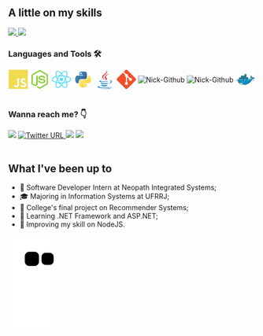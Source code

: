 <div>
      <h2>A little on my skills</h2>
      <div>
        <div>
          <a href="https://github.com/nicolastm15">
            <img
              height="160em"
              src="https://github-readme-stats.vercel.app/api?username=nicolastm15&show_icons=true&theme=dracula&include_all_commits=true&count_private=true"
            />
            <img
              height="160em"
              src="https://github-readme-stats.vercel.app/api/top-langs/?username=nicolastm15&layout=compact&langs_count=7&theme=dracula"
            />
          </a>
        </div>
        <div
          display="flex"
          direction="row"
        >
          <div>
            <h3>Languages and Tools 🛠</h3>
            <div>
              <img
                align="center"
                alt="Nick-Js"
                height="40"
                width="40"
                src="https://raw.githubusercontent.com/devicons/devicon/master/icons/javascript/javascript-plain.svg"
              />
              <img
                align="center"
                alt="Nick-NodeJS"
                height="40"
                width="40"
                src="https://raw.githubusercontent.com/devicons/devicon/master/icons/nodejs/nodejs-original.svg"
              />
              <img
                align="center"
                alt="Nick-React"
                height="40"
                width="40"
                src="https://raw.githubusercontent.com/devicons/devicon/master/icons/react/react-original.svg"
              />
              <img
                align="center"
                alt="Nick-Python"
                height="40"
                width="40"
                src="https://raw.githubusercontent.com/devicons/devicon/master/icons/python/python-original.svg"
              />
             <img
                align="center"
                alt="Nick-Java"
                height="40"
                width="40"
                src="https://github.com/devicons/devicon/blob/master/icons/java/java-original.svg"
              />
              <img
                align="center"
                alt="Nick-Git"
                height="40"
                width="40"
                src="https://raw.githubusercontent.com/devicons/devicon/master/icons/git/git-original.svg"
              />
              <img 
                align="center"
                alt="Nick-Github"
                height="40"
                width="40" 
                src="https://img.icons8.com/fluency/48/000000/github.png"
              />
              <img 
                align="center"
                alt="Nick-Github"
                height="40"
                width="40" 
                src="https://img.icons8.com/material/480/ffffff/amazon-web-services.png"/>              
              <img
                align="center"
                alt="Nick-Docker"
                height="40"
                width="40"
                src="https://raw.githubusercontent.com/devicons/devicon/master/icons/docker/docker-original.svg"
              />
            </div>
          </div>
          <br>
          <div>
            <h3>Wanna reach me? 👇</h3>
            <div>
              <a href="https://instagram.com/nicolastmaia" target="_blank"
                ><img
                  src="https://img.shields.io/badge/-Instagram-%23E4405F?style=for-the-badge&logo=instagram&logoColor=white"
                  target="_blank"
              /></a>
              <a href="https://twitter.com/nicolastmaia" target="_blank">
                <img alt="Twitter URL" src="https://img.shields.io/badge/-Twitter-%231A8CD8?style=for-the-badge&logo=twitter&logoColor=white">
              </a>
              <a href="mailto:nicolasterramaia@gmail.com"                 
                ><img
                  src="https://img.shields.io/badge/-Gmail-%23CC3937?style=for-the-badge&logo=gmail&logoColor=white"
                  target="_blank"
              /></a>
              <a
                href="https://www.linkedin.com/in/nicolastm15"
                target="_blank"
                ><img
                  src="https://img.shields.io/badge/-LinkedIn-%230077B5?style=for-the-badge&logo=linkedin&logoColor=white"
                  target="_blank"
              /></a>
            </div>
          </div>
        </div>
        <br />
        <div>
          <div>
            <h2>What I've been up to</h2>
            <ul>
              <li>💼 Software Developer Intern at Neopath Integrated Systems;</li>
              <li>🎓 Majoring in Information Systems at UFRRJ;</li>
              <li>📝 College's final project on Recommender Systems;</li>
              <li>🌱 Learning .NET Framework and ASP.NET;</li>
              <li>🚀 Improving my skill on NodeJS.</li>
            </ul>
          </div>
        </div>
      </div>
  
  ![Snake animation](https://github.com/rafaballerini/rafaballerini/blob/output/github-contribution-grid-snake.svg)
